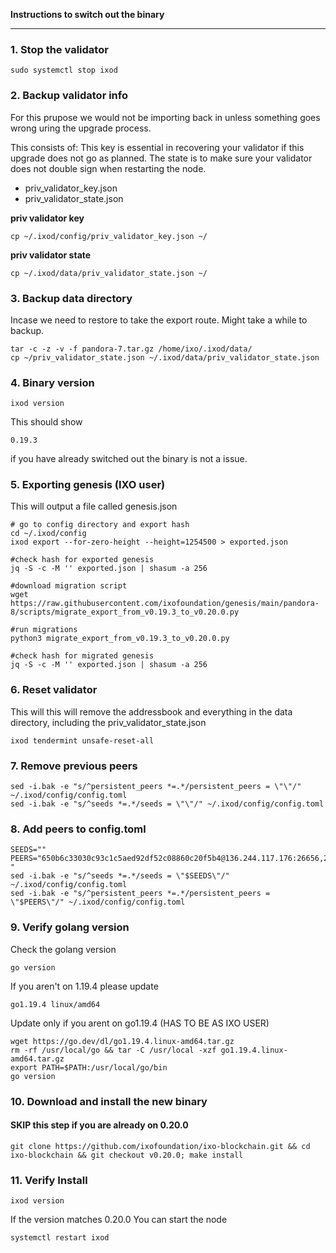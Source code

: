 **Instructions to switch out the binary**
___
### 1. Stop the validator
```
sudo systemctl stop ixod
```
### 2. Backup validator info
For this prupose we would not be importing back in unless something goes wrong uring the upgrade process.  

This consists of:
This key is essential in recovering your validator if this upgrade does not go as planned. The state is to make sure your validator does not double sign when restarting the node.
- priv_validator_key.json
- priv_validator_state.json

**priv validator key**
```
cp ~/.ixod/config/priv_validator_key.json ~/
```
**priv validator state**
```
cp ~/.ixod/data/priv_validator_state.json ~/
```
### 3. Backup data directory
Incase we need to restore to take the export route. Might take a while to backup.
```
tar -c -z -v -f pandora-7.tar.gz /home/ixo/.ixod/data/
cp ~/priv_validator_state.json ~/.ixod/data/priv_validator_state.json 
```
### 4. Binary version
    ixod version
This should show 

    0.19.3  
if you have already switched out the binary is not a issue.
### 5. Exporting genesis (IXO user)
This will output a file called genesis.json
    
    # go to config directory and export hash
    cd ~/.ixod/config
    ixod export --for-zero-height --height=1254500 > exported.json

    #check hash for exported genesis
    jq -S -c -M '' exported.json | shasum -a 256

    #download migration script
    wget https://raw.githubusercontent.com/ixofoundation/genesis/main/pandora-8/scripts/migrate_export_from_v0.19.3_to_v0.20.0.py

    #run migrations
    python3 migrate_export_from_v0.19.3_to_v0.20.0.py

    #check hash for migrated genesis
    jq -S -c -M '' exported.json | shasum -a 256

### 6. Reset validator
This will this will remove the addressbook and everything in the data directory, including the priv_validator_state.json

    ixod tendermint unsafe-reset-all
### 7. Remove previous peers
```
sed -i.bak -e "s/^persistent_peers *=.*/persistent_peers = \"\"/" ~/.ixod/config/config.toml
sed -i.bak -e "s/^seeds *=.*/seeds = \"\"/" ~/.ixod/config/config.toml
```
### 8. Add peers to config.toml
```
SEEDS=""
PEERS="650b6c33030c93c1c5aed92df52c08860c20f5b4@136.244.117.176:26656,2a7ef01058d42f9950b8e01415e60d6ee20e36f4@139.84.231.209:26656,245d3341fd17d302409f863e6e8863e276093150@57.128.144.250:26656
"
sed -i.bak -e "s/^seeds *=.*/seeds = \"$SEEDS\"/" ~/.ixod/config/config.toml
sed -i.bak -e "s/^persistent_peers *=.*/persistent_peers = \"$PEERS\"/" ~/.ixod/config/config.toml
```
### 9. Verify golang version
Check the golang version
```
go version
```
If you aren't on 1.19.4 please update
```
go1.19.4 linux/amd64
```
Update only if you arent on go1.19.4 (HAS TO BE AS IXO USER)
```
wget https://go.dev/dl/go1.19.4.linux-amd64.tar.gz
rm -rf /usr/local/go && tar -C /usr/local -xzf go1.19.4.linux-amd64.tar.gz
export PATH=$PATH:/usr/local/go/bin
go version
```
### 10.  Download and install the new binary
#### SKIP this step if you are already on 0.20.0
```
git clone https://github.com/ixofoundation/ixo-blockchain.git && cd ixo-blockchain && git checkout v0.20.0; make install
```
### 11. Verify Install
    ixod version  
If the version matches 0.20.0 You can start the node 

    systemctl restart ixod
